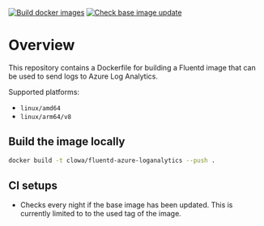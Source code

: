 [![Build docker images](https://github.com/clowa/docker-fluentd-azure-loganalytics/actions/workflows/docker-buildx.yaml/badge.svg)](https://github.com/clowa/docker-fluentd-azure-loganalytics/actions/workflows/docker-buildx.yaml)
[![Check base image update](https://github.com/clowa/docker-fluentd-azure-loganalytics/actions/workflows/check-base-image-update.yaml/badge.svg)](https://github.com/clowa/docker-fluentd-azure-loganalytics/actions/workflows/check-base-image-update.yaml)

# Overview

This repository contains a Dockerfile for building a Fluentd image that can be used to send logs to Azure Log Analytics.

Supported platforms:

- `linux/amd64`
- `linux/arm64/v8`

## Build the image locally

```bash
docker build -t clowa/fluentd-azure-loganalytics --push .
```

## CI setups

- Checks every night if the base image has been updated. This is currently limited to to the used tag of the image.
